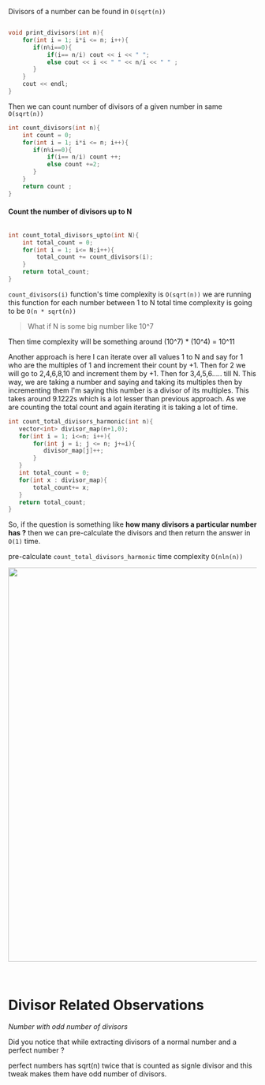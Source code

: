 Divisors of  a number can be found in `O(sqrt(n))`
```cpp

void print_divisors(int n){
    for(int i = 1; i*i <= n; i++){
       if(n%i==0){
           if(i== n/i) cout << i << " ";
           else cout << i << " " << n/i << " " ;
       }
    }
    cout << endl;
}

```

Then we can count number of divisors of a given number in same `O(sqrt(n))`
```cpp
int count_divisors(int n){
    int count = 0;
    for(int i = 1; i*i <= n; i++){
       if(n%i==0){
           if(i== n/i) count ++;
           else count +=2; 
       }
    }
    return count ;
}

```

#### Count the number of divisors up to N

```cpp

int count_total_divisors_upto(int N){
    int total_count = 0;
    for(int i = 1; i<= N;i++){
        total_count += count_divisors(i);
    }
    return total_count;
}

```
`count_divisors(i)` function's time complexity is `O(sqrt(n))`
we are running this function for each number between 1 to N
total time complexity is going to be `O(n * sqrt(n))`

> What if N is some big number like 10^7

Then time complexity will be something around  (10^7) * (10^4) = 10^11 

Another approach is here I can iterate over all values 1 to N and say for 1 who are the multiples of 1 and increment their count by +1. Then for 2 we will go to 2,4,6,8,10 and increment them by +1. Then for 3,4,5,6..... till N. This way, we are taking a number and saying and taking its multiples then by incrementing them I'm saying this number is a divisor of its multiples. This takes around 9.1222s which is a lot lesser than previous approach. As we are counting the total count and again iterating it is taking a lot of time. 

```cpp
int count_total_divisors_harmonic(int n){
   vector<int> divisor_map(n+1,0);
   for(int i = 1; i<=n; i++){
       for(int j = i; j <= n; j+=i){
          divisor_map[j]++;
       }
   } 
   int total_count = 0;
   for(int x : divisor_map){
       total_count+= x;
   }
   return total_count;
}
```
So, if the question is something like **how many divisors a particular number has ?** then we can pre-calculate the divisors and then return the answer in `O(1)` time.

pre-calculate `count_total_divisors_harmonic` time complexity  `O(nln(n))`

<p align="center"><img src="tcanalysis_count_total_divisors_harmonic.png" width=800></p>




<br>

# Divisor Related Observations

<i>Number with odd number of divisors</i>
<br>

Did you notice that while extracting divisors of a normal number and a perfect number ? <br>

perfect numbers has sqrt(n) twice that is counted as signle divisor and this tweak makes them have odd number of divisors.<br>







